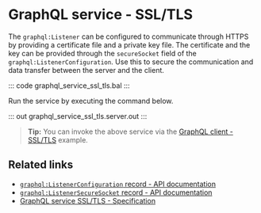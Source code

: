 # GraphQL service - SSL/TLS

The `graphql:Listener` can be configured to communicate through HTTPS by providing a certificate file and a private key file. The certificate and the key can be provided through the `secureSocket` field of the `graphql:ListenerConfiguration`. Use this to secure the communication and data transfer between the server and the client.

::: code graphql_service_ssl_tls.bal :::

Run the service by executing the command below.

::: out graphql_service_ssl_tls.server.out :::

>**Tip:** You can invoke the above service via the [GraphQL client - SSL/TLS](/learn/by-example/graphql-client-security-ssl-tls/) example.

## Related links
- [`graphql:ListenerConfiguration` record - API documentation](https://lib.ballerina.io/ballerina/graphql/latest#ListenerConfiguration)
- [`graphql:ListenerSecureSocket` record - API documentation](https://lib.ballerina.io/ballerina/graphql/latest#ListenerSecureSocket)
- [GraphQL service SSL/TLS - Specification](/spec/graphql/#12311-ssltls)
